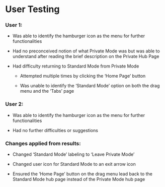 # User Testing

###	User 1:

*	Was able to identify the hamburger icon as the menu for further functionalities

*	Had no preconceived notion of what Private Mode was but was able to understand after reading the brief description on the Private Hub Page

*	Had difficulty returning to Standard Mode from Private Mode

    -	Attempted multiple times by clicking the ‘Home Page’ button
    
    -	Was unable to identify the ‘Standard Mode’ option on both the drag menu and the ‘Tabs’ page
    
###	User 2:

*	Was able to identify the hamburger icon as the menu for further functionalities

*	Had no further difficulties or suggestions

###	Changes applied from results:

*	Changed ‘Standard Mode’ labeling to ‘Leave Private Mode’

*	Changed user icon for Standard Mode to an exit arrow icon

*	Ensured the ‘Home Page’ button on the drag menu lead back to the Standard Mode hub page instead of the Private Mode hub page

